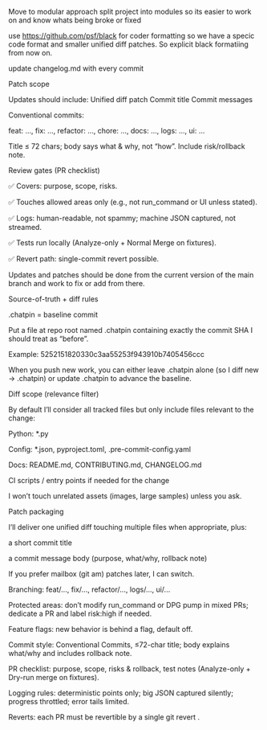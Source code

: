Move to modular approach split project into modules so its easier to work on and know whats being broke or fixed

use https://github.com/psf/black for coder formatting so we have a specic code format and smaller unified diff patches.
So explicit black formatiing from now on.

update changelog.md with every commit

Patch scope

Updates should include:
Unified diff patch
Commit title
Commit messages

Conventional commits:

feat: …, fix: …, refactor: …, chore: …, docs: …, logs: …, ui: …

Title ≤ 72 chars; body says what & why, not “how”. Include risk/rollback note.


Review gates (PR checklist)

✅ Covers: purpose, scope, risks.

✅ Touches allowed areas only (e.g., not run_command or UI unless stated).

✅ Logs: human-readable, not spammy; machine JSON captured, not streamed.

✅ Tests run locally (Analyze-only + Normal Merge on fixtures).

✅ Revert path: single-commit revert possible.

Updates and patches should be done from the current version of the main branch and work to fix or add from there.


Source-of-truth + diff rules

.chatpin = baseline commit

Put a file at repo root named .chatpin containing exactly the commit SHA I should treat as “before”.

Example: 5252151820330c3aa55253f943910b7405456ccc

When you push new work, you can either leave .chatpin alone (so I diff new → .chatpin) or update .chatpin to advance the baseline.

Diff scope (relevance filter)

By default I’ll consider all tracked files but only include files relevant to the change:

Python: *.py

Config: *.json, pyproject.toml, .pre-commit-config.yaml

Docs: README.md, CONTRIBUTING.md, CHANGELOG.md

CI scripts / entry points if needed for the change

I won’t touch unrelated assets (images, large samples) unless you ask.

Patch packaging

I’ll deliver one unified diff touching multiple files when appropriate, plus:

a short commit title

a commit message body (purpose, what/why, rollback note)

If you prefer mailbox (git am) patches later, I can switch.

Branching: feat/..., fix/..., refactor/..., logs/..., ui/...

Protected areas: don’t modify run_command or DPG pump in mixed PRs; dedicate a PR and label risk:high if needed.

Feature flags: new behavior is behind a flag, default off.

Commit style: Conventional Commits, ≤72-char title; body explains what/why and includes rollback note.

PR checklist: purpose, scope, risks & rollback, test notes (Analyze-only + Dry-run merge on fixtures).

Logging rules: deterministic points only; big JSON captured silently; progress throttled; error tails limited.

Reverts: each PR must be revertible by a single git revert <sha>.
